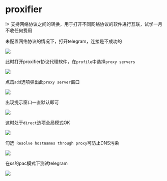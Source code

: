 # proxifier

!> 支持网络协议之间的转换，用于打开不同网络协议的软件进行互联，试学一月不收任何费用

 未配置网络协议的情况下，打开telegram，连接是不成功的

<!-- ![](https://ipfs.io/ipfs/QmRE4GaRJb2ia4pZfFZabrrAKJbzSMZ1CUD2FfgxvQJ3c3?4.png) -->

![](https://raw.githubusercontent.com/loremwalker/fq-book/master/docs/images/2018-05-05_003531%20%281%29.png)

此时打开proxifier协议代理软件，在`profile`中选择`proxy servers`

<!-- ![](https://ipfs.io/ipfs/QmXEQikveHVzSXwieaSZQMthKLi2b3Dmrj4CmhbrkKb5bS?4.png) -->

![](https://raw.githubusercontent.com/loremwalker/fq-book/master/docs/images/2018-05-05_00.png)

点击`add`选项弹出此`proxy server`窗口

<!-- ![](https://ipfs.io/ipfs/QmQZz9AszKY52Rb9b2pGbucYbAhdc1TvnzfSTkR1Kzkv2A?2.png) -->

![](https://raw.githubusercontent.com/loremwalker/fq-book/master/docs/images/2018-05-05_012427.png)

出现提示窗口一直默认即可

<!-- ![](https://ipfs.io/ipfs/QmThWyoMWXtBPH2CRhcn6iuA85M1piYr52ng1hcqVXCG17?3.png) -->

![](https://raw.githubusercontent.com/loremwalker/fq-book/master/docs/images/2018-05-05_013230.png)

这时处于`direct`选项全局模式OK

<!-- ![](https://ipfs.io/ipfs/QmdnvWMZ4r61N4JUijmWSbf8Jwt7i3BzfL1fzo3DWtvFVf?4.png) -->

![](https://raw.githubusercontent.com/loremwalker/fq-book/master/docs/images/2018-05-05_015347.png)

勾选` Resolve hostnames through proxy`可防止DNS污染

<!-- ![](https://ipfs.io/ipfs/QmfLdRwcQD1WqC5DfgXzmAyV6T3F3cNyGRLcYAXB6UWMNL?2.png) -->

![](https://raw.githubusercontent.com/loremwalker/fq-book/master/docs/images/2018-05-05_013748.png)

在ss的pac模式下测试telegram

<!-- ![](https://ipfs.io/ipfs/QmXTLirvocLvNXkskAHYuRkfBERQRpeSrM6WspCV8PQvtG?0.png) -->

![](https://raw.githubusercontent.com/loremwalker/fq-book/master/docs/images/2018-05-05_01442.png)



